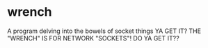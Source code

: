wrench
======

A program delving into the bowels of socket things
YA GET IT? THE "WRENCH" IS FOR NETWORK "SOCKETS"! DO YA GET IT??
